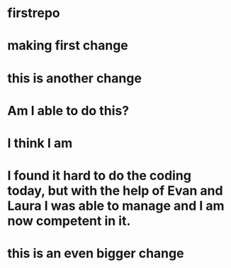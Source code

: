 # firstrepo
# making first change
# this is another change
# Am I able to do this?
# I think I am
# I found it hard to do the coding today, but with the help of Evan and Laura I was able to manage and I am now competent in it.
# this is an even bigger change